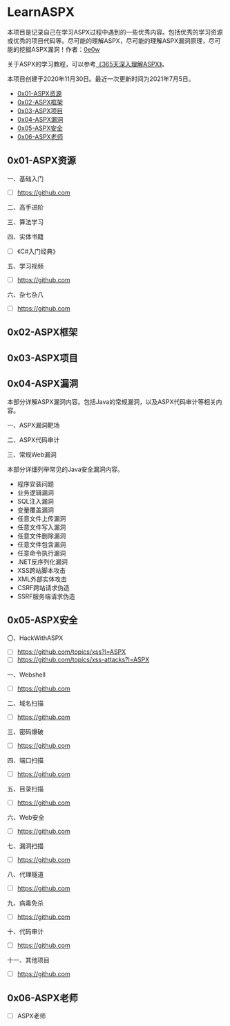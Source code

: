 # LearnASPX

本项目是记录自己在学习ASPX过程中遇到的一些优秀内容。包括优秀的学习资源或优秀的项目代码等。尽可能的理解ASPX，尽可能的理解ASPX漏洞原理，尽可能的挖掘ASPX漏洞！作者：[0e0w](https://github.com/0e0w/LearnASPX)

关于ASPX的学习教程，可以参考[《365天深入理解ASPX》]()。

本项目创建于2020年11月30日。最近一次更新时间为2021年7月5日。

- [0x01-ASPX资源]()
- [0x02-ASPX框架]()
- [0x03-ASPX项目]()
- [0x04-ASPX漏洞]()
- [0x05-ASPX安全]()
- [0x06-ASPX老师]()

## 0x01-ASPX资源

一、基础入门
- [ ] https://github.com

二、高手进阶

三、算法学习

四、实体书籍
- [ ] 《C#入门经典》

五、学习视频
- [ ] https://github.com

六、杂七杂八
- [ ] https://github.com

## 0x02-ASPX框架

## 0x03-ASPX项目

## 0x04-ASPX漏洞

本部分详解ASPX漏洞内容。包括Java的常规漏洞，以及ASPX代码审计等相关内容。

一、ASPX漏洞靶场

二、ASPX代码审计

三、常规Web漏洞

本部分详细列举常见的Java安全漏洞内容。

- 程序安装问题
- 业务逻辑漏洞
- SQL注入漏洞
- 变量覆盖漏洞
- 任意文件上传漏洞
- 任意文件写入漏洞
- 任意文件删除漏洞
- 任意文件包含漏洞
- 任意命令执行漏洞
- .NET反序列化漏洞
- XSS跨站脚本攻击
- XML外部实体攻击
- CSRF跨站请求伪造
- SSRF服务端请求伪造

## 0x05-ASPX安全

〇、HackWithASPX
- [ ] https://github.com/topics/xss?l=ASPX
- [ ] https://github.com/topics/xss-attacks?l=ASPX

一、Webshell
- [ ] https://github.com

二、域名扫描
- [ ] https://github.com

三、密码爆破
- [ ] https://github.com

四、端口扫描
- [ ] https://github.com

五、目录扫描
- [ ] https://github.com

六、Web安全
- [ ] https://github.com

七、漏洞扫描
- [ ] https://github.com

八、代理隧道
- [ ] https://github.com

九、病毒免杀
- [ ] https://github.com

十、代码审计
- [ ] https://github.com

十一、其他项目
- [ ] https://github.com

## 0x06-ASPX老师

- [ ] ASPX老师